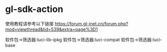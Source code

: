 # gl-sdk-action
使用教程请参考以下链接
https://forum.gl-inet.cn/forum.php?mod=viewthread&tid=539&extra=page%3D1


软件包->筛选器:luci-lib-ipkg
软件包->筛选器:luci-compat
软件包->筛选器:luci-base
